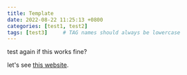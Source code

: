 ```yaml
---
title: Template
date: 2022-08-22 11:25:13 +0800
categories: [test1, test2]
tags: [test3]     # TAG names should always be lowercase
---
```

test again if this works fine?
 
let's see [this website](https://chirpy.cotes.page/posts/write-a-new-post/). 
